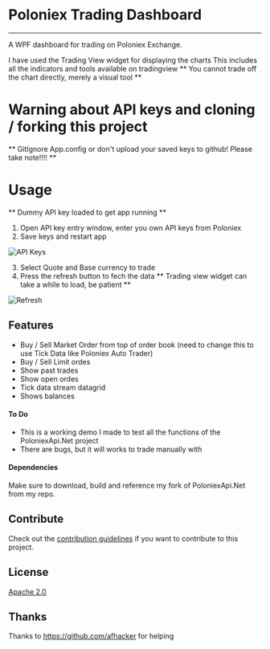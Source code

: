 # Poloniex Trading Dashboard

---------------------------------------

A WPF dashboard for trading on Poloniex Exchange.

I have used the Trading View widget for displaying the charts
This includes all the indicators and tools available on tradingview
** You cannot trade off the chart directly, merely a visual tool **

# Warning about API keys and cloning / forking this project
** GitIgnore App.config or don't upload your saved keys to github! Please take note!!!! **

# Usage
** Dummy API key loaded to get app running **
1. Open API key entry window, enter you own API keys from Poloniex
2. Save keys and restart app

![API Keys](https://github.com/ColossusFX/PoloniexTradingDashboard/blob/master/Screenshot_1.jpg?raw=true "API Key Entry")

3. Select Quote and Base currency to trade
4. Press the refresh button to fech the data 
** Trading view widget can take a while to load, be patient **

![Refresh](https://github.com/ColossusFX/PoloniexTradingDashboard/blob/master/Screenshot_2.jpg?raw=true "Refresh")

## Features
- Buy / Sell Market Order from top of order book (need to change this to use Tick Data like Poloniex Auto Trader)
- Buy / Sell Limit ordes
- Show past trades
- Show open ordes
- Tick data stream datagrid
- Shows balances
 
#### To Do
- This is a working demo I made to test all the functions of the PoloniexApi.Net project
- There are bugs, but it will works to trade manually with

#### Dependencies
Make sure to download, build and reference my fork of PoloniexApi.Net from my repo.

## Contribute
Check out the [contribution guidelines](CONTRIBUTING.md)
if you want to contribute to this project.

## License
[Apache 2.0](LICENSE)

## Thanks
Thanks to https://github.com/afhacker for helping
